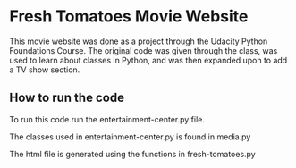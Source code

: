 Fresh Tomatoes Movie Website
=======================================

This movie website was done as a project through the Udacity
Python Foundations Course. The original code was given through the class,
was used to learn about classes in Python, and was then expanded upon to add a TV 
show section.


How to run the code
------------------------------

To run this code run the entertainment-center.py file.

The classes used in entertainment-center.py is found in media.py

The html file is generated using the functions in fresh-tomatoes.py
